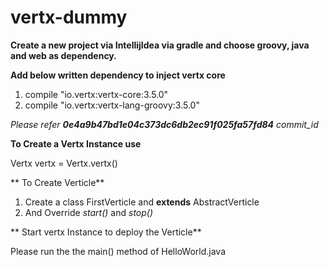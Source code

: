 # vertx-dummy
**Create a new project via IntellijIdea via gradle and choose groovy, java and web as dependency.**

**Add below written dependency to inject vertx core**
1. compile "io.vertx:vertx-core:3.5.0"
2. compile "io.vertx:vertx-lang-groovy:3.5.0"

*Please refer **0e4a9b47bd1e04c373dc6db2ec91f025fa57fd84** commit_id*

**To Create a Vertx Instance use**

Vertx vertx = Vertx.vertx()

** To Create Verticle**
1. Create a class FirstVerticle and **extends** AbstractVerticle
2. And Override *start()* and *stop()*

** Start vertx Instance to deploy the Verticle**

Please run the the main() method of HelloWorld.java
